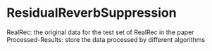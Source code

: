 # ResidualReverbSuppression

RealRec: the original data for the test set of RealRec in the paper
Processed-Results: store the data processed by different algorithms
